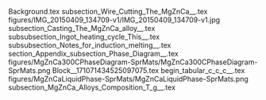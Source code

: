 Background.tex
subsection_Wire_Cutting_The_MgZnCa__.tex
figures/IMG_20150409_134709-v1/IMG_20150409_134709-v1.jpg
subsection_Casting_The_MgZnCa_alloy__.tex
subsubsection_Ingot_heating_cycle_This__.tex
subsubsection_Notes_for_induction_melting__.tex
section_Appendix_subsection_Phase_Diagram__.tex
figures/MgZnCa300CPhaseDiagram-SprMats/MgZnCa300CPhaseDiagram-SprMats.png
Block__171071434525097075.tex
begin_tabular_c_c_c__.tex
figures/MgZnCaLiquidPhase-SprMats/MgZnCaLiquidPhase-SprMats.png
subsection_MgZnCa_Alloys_Composition_T_g__.tex
